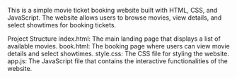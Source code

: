 This is a simple movie ticket booking website built with HTML, CSS, and JavaScript. The website allows users to browse movies, view details, and select showtimes for booking tickets.

Project Structure
index.html: The main landing page that displays a list of available movies.
book.html: The booking page where users can view movie details and select showtimes.
style.css: The CSS file for styling the website.
app.js: The JavaScript file that contains the interactive functionalities of the website.
